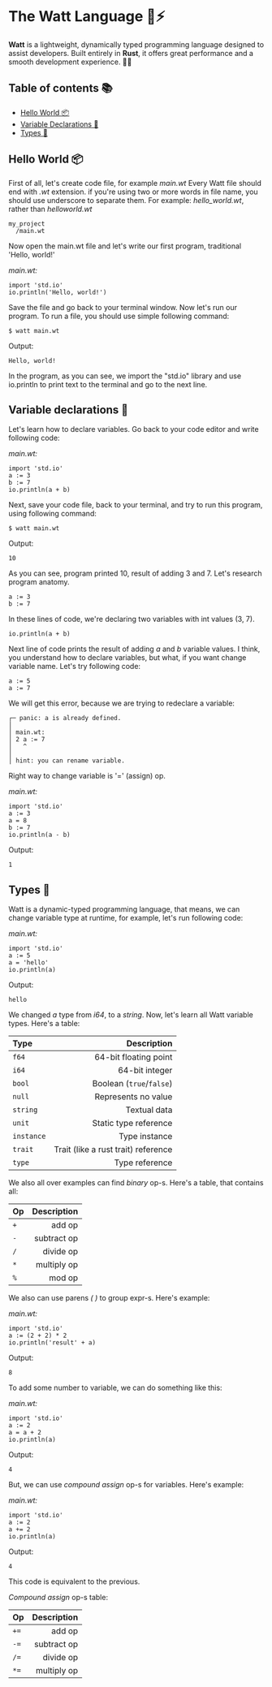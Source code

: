 # The Watt Language 🍹⚡

**Watt** is a lightweight, dynamically typed programming language designed to assist developers. Built entirely in **Rust**, it offers great performance and a smooth development experience. 🌾💖

## Table of contents 📚
- [Hello World 📦](#hello-world-📦)
- [Variable Declarations 🧃](#variable-declarations-🧃)
- [Types 📐](#types-📐)

## Hello World 📦

First of all, let's create code file, for example *main.wt*
Every Watt file should end with *.wt* extension. if you're using two or more
words in file name, you should use underscore to separate them. 
For example: *hello_world.wt*, rather than *helloworld.wt*

```
my_project
  /main.wt
```

Now open the main.wt file and let's write our first program, traditional 'Hello, world!'

*main.wt:*
```watt
import 'std.io'
io.println('Hello, world!')
```

Save the file and go back to your terminal window. Now let's run our program.
To run a file, you should use simple following command:

```shell
$ watt main.wt
```
Output:
```
Hello, world!
```

In the program, as you can see, we import the "std.io" library and use io.println to print text to the terminal and go to the next line.

## Variable declarations 🧃

Let's learn how to declare variables. Go back to your code editor and write following code:

*main.wt:*
```watt
import 'std.io'
a := 3
b := 7
io.println(a + b)
```

Next, save your code file, back to your terminal, and try to run this program, using following command:

```shell
$ watt main.wt
```
Output:
```
10
```

As you can see, program printed 10, result of adding 3 and 7.
Let's research program anatomy.

```
a := 3
b := 7
```

In these lines of code, we're declaring two variables with int values (3, 7).

```watt
io.println(a + b)
```

Next line of code prints the result of adding *a* and *b* variable values.
I think, you understand how to declare variables, but what, if you want change variable name. Let's try following code:

```watt
a := 5
a := 7
```

We will get this error, because we are trying to redeclare a variable:
```err
┌─ panic: a is already defined.
│
│ main.wt:
│ 2 a := 7
│   ^
│
│ hint: you can rename variable.
```

Right way to change variable is '=' (assign) op.

*main.wt:*
```watt
import 'std.io'
a := 3
a = 8
b := 7
io.println(a - b)
```
Output:
```
1
```

## Types 📐

Watt is a dynamic-typed programming language, that means, we can change variable type at runtime, for example, let's run following code:

*main.wt:*
```watt
import 'std.io'
a := 5
a = 'hello'
io.println(a)
```
Output:
```
hello
```

We changed *a* type from *i64*, to a *string*. Now, let's learn all Watt variable types. Here's a table:

| Type       |                         Description |
|:-----------|------------------------------------:|
| `f64`      |               64-bit floating point |
| `i64`      |                      64-bit integer |
| `bool`     |            Boolean (`true`/`false`) |
| `null`     |                 Represents no value |
| `string`   |                        Textual data |
| `unit`     |               Static type reference |
| `instance` |                       Type instance |
| `trait`    | Trait (like a rust trait) reference |
| `type`     |                      Type reference |


We also all over examples can find *binary* op-s. Here's a table, that contains all:

| Op   |  Description |
|:-----|-------------:|
| `+`  |       add op |
| `-`  |  subtract op |
| `/`  |    divide op |
| `*`  |  multiply op |
| `%`  |       mod op |

We also can use parens *( )* to group expr-s. Here's example:

*main.wt:*
```watt
import 'std.io'
a := (2 + 2) * 2
io.println('result' + a)
```
Output:
```
8
```

To add some number to variable, we can do something like this:

*main.wt:*
```watt
import 'std.io'
a := 2
a = a + 2
io.println(a)
```
Output:
```
4
```

But, we can use *compound assign* op-s for variables. Here's example:

*main.wt:*
```watt
import 'std.io'
a := 2
a += 2 
io.println(a)
```
Output:
```
4
```

This code is equivalent to the previous.

*Compound assign* op-s table:

| Op   |       Description |
|:-----|------------------:|
| `+=` |            add op |
| `-=` |       subtract op |
| `/=` |         divide op |
| `*=` |       multiply op |
